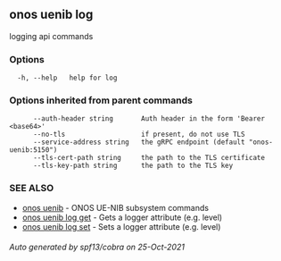 ## onos uenib log

logging api commands

### Options

```
  -h, --help   help for log
```

### Options inherited from parent commands

```
      --auth-header string       Auth header in the form 'Bearer <base64>'
      --no-tls                   if present, do not use TLS
      --service-address string   the gRPC endpoint (default "onos-uenib:5150")
      --tls-cert-path string     the path to the TLS certificate
      --tls-key-path string      the path to the TLS key
```

### SEE ALSO

* [onos uenib](onos_uenib.md)	 - ONOS UE-NIB subsystem commands
* [onos uenib log get](onos_uenib_log_get.md)	 - Gets a logger attribute (e.g. level)
* [onos uenib log set](onos_uenib_log_set.md)	 - Sets a logger attribute (e.g. level)

###### Auto generated by spf13/cobra on 25-Oct-2021
